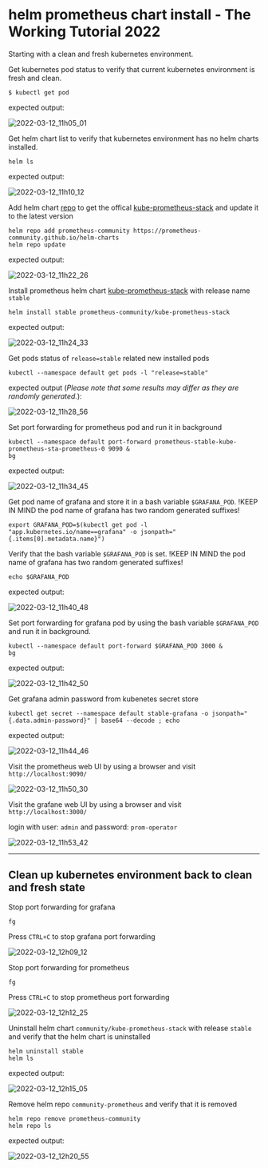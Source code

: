 # helm prometheus chart install - The Working Tutorial 2022

Starting with a clean and fresh kubernetes environment.

Get kubernetes pod status to verify that current kubernetes environment is fresh and clean.

```
$ kubectl get pod
```
expected output:

![2022-03-12_11h05_01](https://user-images.githubusercontent.com/5826641/158013667-c7e2a4b3-3b86-47ad-9052-1723eb894b85.png)

Get helm chart list to verify that kubernetes environment has no helm charts installed.

```
helm ls
```
expected output:

![2022-03-12_11h10_12](https://user-images.githubusercontent.com/5826641/158013832-d278a8fe-5ed7-4c21-bbee-634fbe45b267.png)

Add helm chart [repo](https://github.com/prometheus-community/helm-charts/tree/main/charts/kube-prometheus-stack) to get the offical [kube-prometheus-stack](https://artifacthub.io/packages/helm/prometheus-community/kube-prometheus-stack) and update it to the latest version

```
helm repo add prometheus-community https://prometheus-community.github.io/helm-charts
helm repo update
```

expected output:

![2022-03-12_11h22_26](https://user-images.githubusercontent.com/5826641/158014238-73bed839-c5be-4c33-835d-a34bd3a31cf7.png)


Install prometheus helm chart [kube-prometheus-stack](https://artifacthub.io/packages/helm/prometheus-community/kube-prometheus-stack) with release name `stable`

```
helm install stable prometheus-community/kube-prometheus-stack
```

expected output:

![2022-03-12_11h24_33](https://user-images.githubusercontent.com/5826641/158014288-bab941d8-f071-425b-ac6f-bc1bffe052d8.png)

Get pods status of `release=stable` related new installed pods

```
kubectl --namespace default get pods -l "release=stable"
```

expected output (*Please note that some results may differ as they are randomly generated.*):

![2022-03-12_11h28_56](https://user-images.githubusercontent.com/5826641/158014404-f65e61fe-3da6-4784-a011-9ed11eee639d.png)

Set port forwarding for prometheus pod and run it in background

```
kubectl --namespace default port-forward prometheus-stable-kube-prometheus-sta-prometheus-0 9090 &
bg
```

expected output:

![2022-03-12_11h34_45](https://user-images.githubusercontent.com/5826641/158014605-9bb2928f-9a87-47b8-926a-e1b35a17d0cc.png)

Get pod name of grafana and store it in a bash variable `$GRAFANA_POD`. !KEEP IN MIND the pod name of grafana has two random generated suffixes!

```
export GRAFANA_POD=$(kubectl get pod -l "app.kubernetes.io/name==grafana" -o jsonpath="{.items[0].metadata.name}")
```

Verify that the bash variable `$GRAFANA_POD` is set. !KEEP IN MIND the pod name of grafana has two random generated suffixes!

```
echo $GRAFANA_POD
```

expected output:

![2022-03-12_11h40_48](https://user-images.githubusercontent.com/5826641/158014814-a139b657-c7b7-48ed-b05e-2b940e3295bd.png)

Set port forwarding for grafana pod by using the bash variable `$GRAFANA_POD` and run it in background.

```
kubectl --namespace default port-forward $GRAFANA_POD 3000 &
bg
```

expected output:

![2022-03-12_11h42_50](https://user-images.githubusercontent.com/5826641/158014891-c717c7a0-005c-4ded-8ae4-560f0da72b4a.png)

Get grafana admin password from kubenetes secret store

```
kubectl get secret --namespace default stable-grafana -o jsonpath="{.data.admin-password}" | base64 --decode ; echo
```

expected output:

![2022-03-12_11h44_46](https://user-images.githubusercontent.com/5826641/158014958-91812266-ba1c-4e25-a220-baff7de035ec.png)

Visit the prometheus web UI by using a browser and visit `http://localhost:9090/`

![2022-03-12_11h50_30](https://user-images.githubusercontent.com/5826641/158015089-aecd473f-6ec3-4ffd-825a-73978f3c9441.png)

Visit the grafane web UI by using a browser and visit `http://localhost:3000/`

login with user: `admin` and password: `prom-operator`

![2022-03-12_11h53_42](https://user-images.githubusercontent.com/5826641/158015165-9e40bb65-c257-4b86-8796-173a578dc3c9.png)

---

## Clean up kubernetes environment back to clean and fresh state

Stop port forwarding for grafana

```
fg
```

Press `CTRL+C` to stop grafana port forwarding

![2022-03-12_12h09_12](https://user-images.githubusercontent.com/5826641/158015664-dc8fddd3-32ed-4656-8dee-3b8e65efff8e.png)

Stop port forwarding for prometheus

```
fg
```

Press `CTRL+C` to stop prometheus port forwarding

![2022-03-12_12h12_25](https://user-images.githubusercontent.com/5826641/158015750-66f73655-8c28-4e25-87fb-9598e02c3fec.png)

Uninstall helm chart `community/kube-prometheus-stack` with release `stable` and verify that the helm chart is uninstalled

```
helm uninstall stable
helm ls
```

expected output:

![2022-03-12_12h15_05](https://user-images.githubusercontent.com/5826641/158015864-d8b31dcf-6e75-42df-ac11-151bbb2cccc5.png)

Remove helm repo `community-prometheus` and verify that it is removed

```
helm repo remove prometheus-community
helm repo ls 
```

expected output:

![2022-03-12_12h20_55](https://user-images.githubusercontent.com/5826641/158016069-9f5c86b5-15c8-4cbd-80ae-a1562abff272.png)

